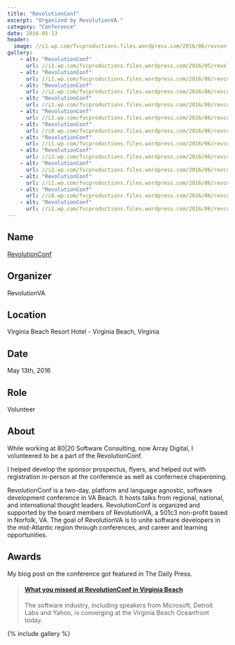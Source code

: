 ```yaml
---
title: "RevolutionConf"
excerpt: "Organized by RevolutionVA."
category: "Conference"
date: 2016-05-13
header:
  image: //i1.wp.com/fvcproductions.files.wordpress.com/2016/06/revconf-13.jpg
gallery:
    - alt: "RevolutionConf"
      url: //i1.wp.com/fvcproductions.files.wordpress.com/2016/05/revolutionconf-2016.png
    - alt: "RevolutionConf"
      url: //i1.wp.com/fvcproductions.files.wordpress.com/2016/06/revconf-2.jpg
    - alt: "RevolutionConf"
      url: //i2.wp.com/fvcproductions.files.wordpress.com/2016/06/revconf-19.jpg
    - alt: "RevolutionConf"
      url: //i1.wp.com/fvcproductions.files.wordpress.com/2016/06/revconf2016-0009.jpg
    - alt: "RevolutionConf"
      url: //i2.wp.com/fvcproductions.files.wordpress.com/2016/06/revconf-18.jpg
    - alt: "RevolutionConf"
      url: //i0.wp.com/fvcproductions.files.wordpress.com/2016/06/revconf-10.jpg
    - alt: "RevolutionConf"
      url: //i1.wp.com/fvcproductions.files.wordpress.com/2016/06/revconf-11.jpg
    - alt: "RevolutionConf"
      url: //i2.wp.com/fvcproductions.files.wordpress.com/2016/06/revconf-16.jpg
    - alt: "RevolutionConf"
      url: //i2.wp.com/fvcproductions.files.wordpress.com/2016/06/revconf-15.jpg
    - alt: "RevolutionConf"
      url: //i1.wp.com/fvcproductions.files.wordpress.com/2016/06/revconf-4.jpg
    - alt: "RevolutionConf"
      url: //i0.wp.com/fvcproductions.files.wordpress.com/2016/06/revconf-1.jpg
    - alt: "RevolutionConf"
      url: //i2.wp.com/fvcproductions.files.wordpress.com/2016/06/revconf-12.jpg
---
```


## Name

<a title="RevolutionConf" href="//revolutionconf.com" target="_blank" rel="noopener">RevolutionConf</a>

## Organizer

RevolutionVA

## Location

Virginia Beach Resort Hotel - Virginia Beach, Virginia

## Date

May 13th, 2016

## Role

Volunteer

## About

While working at 80|20 Software Consulting, now Array Digital, I volunteered to be a part of the RevolutionConf.

I helped develop the sponsor prospectus, flyers, and helped out with registration in-person at the conference as well as confernece chaperoning.

RevolutionConf is a two-day, platform and language agnostic, software development conference in VA Beach. It hosts talks from regional, national, and international thought leaders. RevolutionConf is organized and supported by the board members of RevolutionVA, a 501c3 non-profit based in Norfolk, VA. The goal of RevolutionVA is to unite software developers in the mid-Atlantic region through conferences, and career and learning opportunities.

## Awards

My blog post on the conference got featured in The Daily Press.

<blockquote class="embedly-card"><h4><a href="//www.dailypress.com/business/tidewater/dp-may-13-revolutionconf-showcases-software-community-in-hampton-roads-20160513-story.html">What you missed at RevolutionConf in Virginia Beach</a></h4><p>The software industry, including speakers from Microsoft, Detroit Labs and Yahoo, is converging at the Virginia Beach Oceanfront today.</p></blockquote>

{% include gallery %}